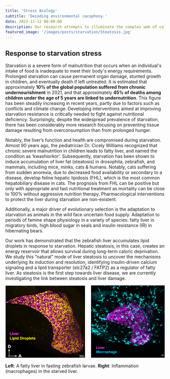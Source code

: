 ```yaml
---
title: 'Stress Biology'
subtitle: 'Decoding environmental cacophony.'
date: 2023-11-12 00:00:00
description: Our research attempts to illuminate the complex web of cellular stress responses with the aim of enhancing the resilience of biological systems. In particular, we explore the adaptive strategies employed by organs and organisms under nutritional deprivation, revealing the secrets of metabolic resilience. 
featured_image: '/images/posts/starvation/Steatosis.jpg'
---
```


## Response to starvation stress

Starvation is a severe form of malnutrition that occurs when an individual's intake of food is inadequate to meet their body's energy requirements. Prolonged starvation can cause permanent organ damage, stunted growth in children, and eventually death if left untreated. It is estimated that approximately **10% of the global population suffered from chronic undernourishment** in 2021, and that approximately **45% of deaths among children under the age of 5 years are linked to undernutrition**. This figure has been steadily increasing in recent years, partly due to factors such as conflicts and climate change. Developing interventions aimed at improving starvation resistance is critically needed to fight against nutritional deficiency. Surprisingly, despite the widespread prevalence of starvation, there has been considerably more research focusing on preventing tissue damage resulting from overconsumption than from prolonged hunger.

Notably, the liver’s function and health are compromised during starvation. Almost 90 years ago, the pediatrician Dr. Cicely Williams recognized that chronic severe malnutrition in children leads to fatty liver, and named the condition as ‘kwashiorkor’. Subsequently, starvation has been shown to induce accumulation of liver fat (steatosis) in drosophila, zebrafish, and mammals, including mice, minks, cats & humans. Notably, cats suffering from sudden anorexia, due to decreased food availability or secondary to a disease, develop feline hepatic lipidosis (FHL), which is the most common hepatobiliary disease in cats. The prognosis from FHL can be positive but only with appropriate and fast nutritional treatment as mortality can be close to 100% without aggressive nutrition therapy. Pharmacological interventions to protect the liver during starvation are non-existent.

Additionally, a major driver of evolutionary selection is the adaptation to starvation as animals in the wild face uncertain food supply. Adaptation to periods of famine shape physiology in a variety of species: fatty liver in migratory birds, high blood sugar in seals and insulin resistance (IR) in hibernating bears. 


Our work has demonstrated that the zebrafish liver accumulates lipid droplets in response to starvation. Hepatic steatosis, in this case, creates an energy reservoir that allows survival during long-term caloric deprivation. We study this “natural” mode of liver steatosis to uncover the mechanisms underlying its induction and resolution, identifying insulin-driven calcium signaling and a lipid transporter (slc27a2 / FATP2) as a regulator of fatty liver. As steatosis is the first step towards liver disease, we are currently investigating the link between steatosis and liver damage.

![LiverStress](/images/gallery/Liver.jpg) 

**Left**: A fatty liver in fasting zebrafish larvae. **Right**: Inflammation (macrophages) in the starved liver.